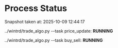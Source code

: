 # Process Status

Snapshot taken at: 2025-10-09 12:44:17

../wintrd/trade_algo.py --task price_update: **RUNNING**

../wintrd/trade_algo.py --task buy_sell: **RUNNING**


